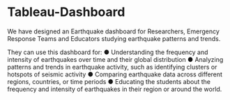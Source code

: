 # Tableau-Dashboard
We have designed an Earthquake dashboard for Researchers, Emergency Response Teams and Educators studying earthquake patterns and trends. 

They can use this dashboard for:
●	Understanding the frequency and intensity of earthquakes over time and their global distribution
●	Analyzing patterns and trends in earthquake activity, such as identifying clusters or hotspots of seismic activity
●	Comparing earthquake data across different regions, countries, or time periods
●	Educating the students about the frequency and intensity of earthquakes in their region or around the world.


